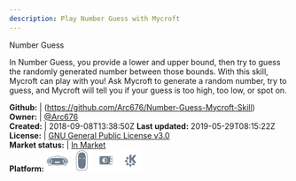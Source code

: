 ```yaml
---
description: Play Number Guess with Mycroft
---
```

Number Guess

In Number Guess, you provide a lower and upper bound, then try to guess the randomly generated number between those bounds. With this skill, Mycroft can play with you! Ask Mycroft to generate a random number, try to guess, and Mycroft will tell you if your guess is too high, too low, or spot on.

**Github:** | (https://github.com/Arc676/Number-Guess-Mycroft-Skill)  
**Owner:** | [@Arc676](https://github.com/Arc676)  
**Created:** | 2018-09-08T13:38:50Z  **Last updated:** 2019-05-29T08:15:22Z  
**License:** | [GNU General Public License v3.0](https://api.github.com/licenses/gpl-3.0)  
**Market status:** | [In Market](https://market.mycroft.ai/skill/skill-number-guess)  
**Platform:**   ![](.gitbook/assets/mark-1-icon.png)  ![](.gitbook/assets/mark-2-icon.png)  ![](.gitbook/assets/picroft-icon.png)  ![](.gitbook/assets/kde.png)   
